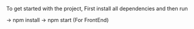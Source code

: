 To get started with the project, First install all dependencies and then run

-> npm install
-> npm start (For FrontEnd)
